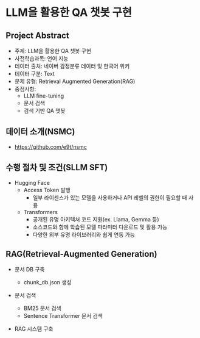 # LLM을 활용한 QA 챗봇 구현

## Project Abstract

- 주제: LLM을 활용한 QA 챗봇 구현
- 사전학습과목: 언어 지능
- 데이터 출처: 네이버 감정분류 데이터 및 한국어 위키
- 데이터 구분: Text
- 문제 유형: Retrieval Augmented Generation(RAG)
- 중점사항:
    - LLM fine-tuning
    - 문서 검색
    - 검색 기반 QA 챗봇

## 데이터 소개(NSMC)

- https://github.com/e9t/nsmc

## 수행 절차 및 조건(SLLM SFT)

- Hugging Face
    - Access Token 발행
        - 일부 라이센스가 있는 모델을 사용하거나 API 레벨의 권한이 필요할 때 사용
    - Transformers
        - 공개된 유명 아키텍처 코드 지원(ex. Llama, Gemma 등)
        - 소스코드와 함께 학습된 모델 파라미터 다운로드 및 활용 가능
        - 다양한 외부 유명 라이브러리와 쉽게 연동 가능

## RAG(Retrieval-Augmented Generation)

- 문서 DB 구축
    - chunk_db.json 생성

- 문서 검색
    - BM25 문서 검색
    - Sentence Transformer 문서 검색

- RAG 시스템 구축
